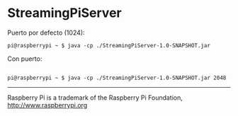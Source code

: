 StreamingPiServer
============

Puerto por defecto (1024):
```
pi@raspberrypi ~ $ java -cp ./StreamingPiServer-1.0-SNAPSHOT.jar 
```

Con puerto:

```Shell

pi@raspberrypi ~ $ java -cp ./StreamingPiServer-1.0-SNAPSHOT.jar 2048

```

______________________________
Raspberry Pi is a trademark of the Raspberry Pi Foundation, http://www.raspberrypi.org

